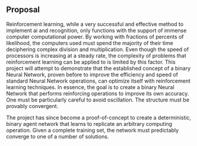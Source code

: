 ## Proposal
  Reinforcement learning, while a very successful and effective method to implement ai and recognition, only functions with the support of immense computer computational power. By working with fractions of percents of likelihood, the computers used must spend the majority of their time deciphering complex division and multiplication. Even though the speed of processors is increasing at a steady rate, the complexity of problems that reinforcement learning can be applied to is limited by this factor. This project will attempt to demonstrate that the established concept of a binary Neural Network, proven before to improve the efficiency and speed of standard Neural Network operations, can optimize itself with reinforcement learning techniques. In essence, the goal is to create a binary Neural Network that performs reinforcing operations to improve its own accuracy. One must be particularly careful to avoid oscillation. The structure must be provably convergent.

  The project has since become a proof-of-concept to create a deterministic, binary agent network that learns to replicate an arbitrary computing operation. Given a complete training set, the network must predictably converge to one of a number of solutions. 
